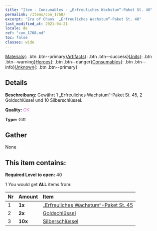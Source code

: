 ```yaml
---
title: "Item - Consumables - „Erfreuliches Wachstum“-Paket St. 40"
permalink: /Items/con_1768/
excerpt: "Era of Chaos  „Erfreuliches Wachstum“-Paket St. 40"
last_modified_at: 2021-04-21
locale: de
ref: "con_1768.md"
toc: false
classes: wide
---
```

 [Materials](/de/Items/){: .btn .btn--primary}[Artifacts](/de/Items/Artifacts/){: .btn .btn--success}[Units](/de/Items/Units/){: .btn .btn--warning}[Heroes](/de/Items/Heroes/){: .btn .btn--danger}[Consumables](/de/Items/Consumables/){: .btn .btn--info}[Unknown](/de/Items/Unknown/){: .btn .btn--primary}

## Details
 **Beschreibung:** Gewährt 1 „Erfreuliches Wachstum“-Paket St. 45, 2 Goldschlüssel und 10 Silberschlüssel.

 **Quality:** <span style="color: #DA70D6">OK</span>

 **Type:** Gift

## Gather

  None

## This item contains:

 **Required Level to open:** 40

 1 You would get **ALL** items  from:

  | Nr | Amount |     Item    |
  |:---|:-------|:------------|
  | 1 |  **1x** | [„Erfreuliches Wachstum“-Paket St. 45](/de/Items/con_1769/) |  | 
  | 2 |  **2x** | [Goldschlüssel](/de/Items/con_783/) |  | 
  | 3 |  **10x** | [Silberschlüssel](/de/Items/con_693/) |  | 
